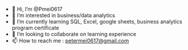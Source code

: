 - 👋 Hi, I’m @Pmei0617
- 👀 I’m interested in business/data analytics
- 🌱 I’m currently learning SQL, Excel, google sheets, business analytics program certificate
- 💞️ I’m looking to collaborate on learning experience 
- 📫 How to reach me : petermei0617@gmail.com

<!---
Pmei0617/Pmei0617 is a ✨ special ✨ repository because its `README.md` (this file) appears on your GitHub profile.
You can click the Preview link to take a look at your changes.
--->
